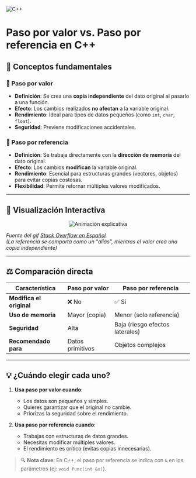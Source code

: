 ![C++](https://img.shields.io/badge/Lenguaje-C++-00599C?logo=cplusplus&logoColor=white&color=004482)
# Paso por valor vs. Paso por referencia en C++

## 📌 Conceptos fundamentales

### 🔄 Paso por valor
- **Definición**: Se crea una **copia independiente** del dato original al pasarlo a una función.
- **Efecto**: Los cambios realizados **no afectan** a la variable original.
- **Rendimiento**: Ideal para tipos de datos pequeños (como `int`, `char`, `float`).
- **Seguridad**: Previene modificaciones accidentales.

### 🔗 Paso por referencia
- **Definición**: Se trabaja directamente con la **dirección de memoria** del dato original.
- **Efecto**: Los cambios **modifican** la variable original.
- **Rendimiento**: Esencial para estructuras grandes (vectores, objetos) para evitar copias costosas.
- **Flexibilidad**: Permite retornar múltiples valores modificados.

---

## 🎥 Visualización Interactiva

<p align="center">
  <img src="https://i.sstatic.net/8XAQ1.gif" alt="Animación explicativa" />
</p>

*Fuente del gif [Stack Overflow en Español](https://es.stackoverflow.com/questions/1493/cuál-es-la-diferencia-entre-paso-de-variables-por-valor-y-por-referencia)*  
*(La referencia se comporta como un "alias", mientras el valor crea una copia independiente)*

---

## ⚖️ Comparación directa

| Característica               | Paso por valor          | Paso por referencia     |
|------------------------------|-------------------------|-------------------------|
| **Modifica el original**     | ❌ No                   | ✅ Sí                   |
| **Uso de memoria**           | Mayor (copia)           | Menor (solo referencia) |
| **Seguridad**                | Alta                    | Baja (riesgo efectos laterales) |
| **Recomendado para**         | Datos primitivos        | Objetos complejos       |

---

## 💡 ¿Cuándo elegir cada uno?

1. **Usa paso por valor cuando**:
   - Los datos son pequeños y simples.
   - Quieres garantizar que el original no cambie.
   - Priorizas la seguridad sobre el rendimiento.

2. **Usa paso por referencia cuando**:
   - Trabajas con estructuras de datos grandes.
   - Necesitas modificar múltiples valores.
   - El rendimiento es crítico (evitas copias innecesarias).

> 🔍 **Nota clave**: En C++, el paso por referencia se indica con `&` en los parámetros (ej: `void func(int &x)`).
